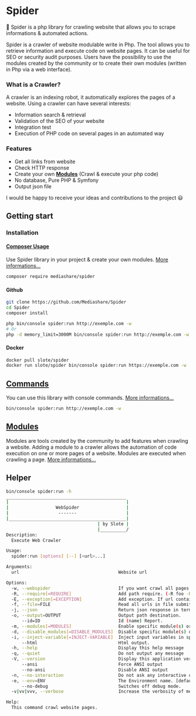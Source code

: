 # Spider
:dizzy: Spider is a php library for crawling website that allows you to scrape informations & automated actions.

Spider is a crawler of website modulable write in Php.
The tool allows you to retrieve information and execute code on website pages. It can be useful for SEO or security audit purposes.
Users have the possibility to use the modules created by the community or to create their own modules (written in Php via a web interface).

### What is a Crawler?
A crawler is an indexing robot, it automatically explores the pages of a website.
Using a crawler can have several interests:
- Information search & retrieval
- Validation of the SEO of your website
- Integration test
- Execution of PHP code on several pages in an automated way

### Features
  - Get all links from website
  - Check HTTP response
  - Create your own [**Modules**](src/Modules/) (Crawl & execute your php code)
  - No database, Pure PHP & Symfony
  - Output json file

I would be happy to receive your ideas and contributions to the project :smiley:

## Getting start
### Installation
#### [Composer Usage](PACKAGIST.md)
Use Spider library in your project & create your own modules. 
[More informations...](PACKAGIST.md)
```bash
composer require mediashare/spider
```
#### Github
```bash
git clone https://github.com/Mediashare/Spider
cd Spider
composer install

php bin/console spider:run http://exemple.com -w
# Or
php -d memory_limit=3000M bin/console spider:run http://exemple.com -w # Extend PHP memory limit 
```
#### Docker
```bash
docker pull slote/spider
docker run slote/spider bin/console spider:run https://exemple.com -w
```
## [Commands](src/Command/)
You can use this library with console commands.
[More informations...](src/Command/)

```bash
bin/console spider:run http://exemple.com -w
```

## [Modules](src/Modules/)
Modules are tools created by the community to add features when crawling a website.
Adding a module to a crawler allows the automation of code execution on one or more pages of a website. Modules are executed when crawling a page.
[More informations...](src/Modules/)


## Helper
```bash
bin/console spider:run -h
______________________________________________
|                                             |
|                  WebSpider                  |
|                   -------                   |
|_____________________________________________|
                                   | by Slote |
                                   |__________/
Description:
  Execute Web Crawler

Usage:
  spider:run [options] [--] [<url>...]

Arguments:
  url                                      Website url

Options:
  -w, --webspider                          If you want crawl all pages on this website.
  -R, --require[=REQUIRE]                  Add path require. (-R foo -R bar). (multiple values allowed)
  -E, --exception[=EXCEPTION]              Add exception. If url contains one of these words then not crawled. (-E foo -E bar). (multiple values allowed)
  -f, --file=FILE                          Read all urls in file submited.
  -j, --json                               Return json response in terminal.
  -o, --output=OUTPUT                      Output path destination.
      --id=ID                              Id (name) Report.
  -m, --modules[=MODULES]                  Enable specific module(s) or enable all modules if not module specified. (multiple values allowed)
  -d, --disable_modules[=DISABLE_MODULES]  Disable specific module(s) or disable all modules if not module specified. (multiple values allowed)
  -i, --inject-variable[=INJECT-VARIABLE]  Inject input variables in specific module. (-i '{"moduleName":["foo","bar"]}'). (multiple values allowed)
      --html                               Html output.
  -h, --help                               Display this help message
  -q, --quiet                              Do not output any message
  -V, --version                            Display this application version
      --ansi                               Force ANSI output
      --no-ansi                            Disable ANSI output
  -n, --no-interaction                     Do not ask any interactive question
  -e, --env=ENV                            The Environment name. [default: "dev"]
      --no-debug                           Switches off debug mode.
  -v|vv|vvv, --verbose                     Increase the verbosity of messages: 1 for normal output, 2 for more verbose output and 3 for debug

Help:
  This command crawl website pages.
```